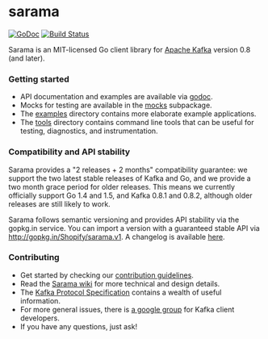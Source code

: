 sarama
======

[![GoDoc](https://godoc.org/github.com/Shopify/sarama?status.png)](https://godoc.org/github.com/Shopify/sarama)
[![Build Status](https://travis-ci.org/Shopify/sarama.svg?branch=master)](https://travis-ci.org/Shopify/sarama)

Sarama is an MIT-licensed Go client library for [Apache Kafka](https://kafka.apache.org/) version 0.8 (and later).

### Getting started

- API documentation and examples are available via [godoc](https://godoc.org/github.com/Shopify/sarama).
- Mocks for testing are available in the [mocks](./mocks) subpackage.
- The [examples](./examples) directory contains more elaborate example applications.
- The [tools](./tools) directory contains command line tools that can be useful for testing, diagnostics, and instrumentation.

### Compatibility and API stability

Sarama provides a "2 releases + 2 months" compatibility guarantee: we support
the two latest stable releases of Kafka and Go, and we provide a two month
grace period for older releases. This means we currently officially support
Go 1.4 and 1.5, and Kafka 0.8.1 and 0.8.2, although older releases are still
likely to work.

Sarama follows semantic versioning and provides API stability via the gopkg.in service.
You can import a version with a guaranteed stable API via http://gopkg.in/Shopify/sarama.v1.
A changelog is available [here](CHANGELOG.md).

### Contributing

* Get started by checking our [contribution guidelines](https://github.com/Shopify/sarama/blob/master/CONTRIBUTING.md).
* Read the [Sarama wiki](https://github.com/Shopify/sarama/wiki) for more
  technical and design details.
* The [Kafka Protocol Specification](https://cwiki.apache.org/confluence/display/KAFKA/A+Guide+To+The+Kafka+Protocol)
  contains a wealth of useful information.
* For more general issues, there is [a google group](https://groups.google.com/forum/#!forum/kafka-clients) for Kafka client developers.
* If you have any questions, just ask!
